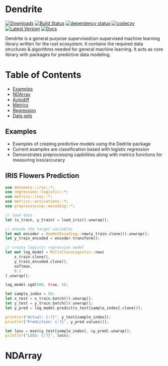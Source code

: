 # Dendrite
[![Downloads](https://img.shields.io/crates/d/duckdb)](https://img.shields.io/crates/d/duckdb)
[![Build Status](https://github.com/wangfenjin/duckdb-rs/workflows/CI/badge.svg)](https://github.com/wangfenjin/duckdb-rs/actions)
[![dependency status](https://deps.rs/repo/github/wangfenjin/duckdb-rs/status.svg)](https://deps.rs/repo/github/wangfenjin/duckdb-rs)
[![codecov](https://codecov.io/gh/wangfenjin/duckdb-rs/branch/main/graph/badge.svg?token=0xV88q8KU0)](https://codecov.io/gh/wangfenjin/duckdb-rs)
[![Latest Version](https://img.shields.io/crates/v/duckdb.svg)](https://crates.io/crates/duckdb)
[![Docs](https://img.shields.io/badge/docs.rs-duckdb-green)](https://docs.rs/duckdb)

Dendrite is a general purpose supervised/un-supervised machine learning library written for the rust ecosystem. It contains the required data structures & algorithms needed for general machine learning. It acts as core library with packages for predictive data modeling.

# Table of Contents

* [Examples](#Examples)
* [NDArray](#NDArray)
* [Autodiff](#Autodiff)
* [Metrics](#Metrics)
* [Regression](#Regression)
* [Data sets](#Data%20sets)


## Examples
* Examples of creating predictive models using the Dedrite package
* Current examples are classification based with logistic regression
* Demonstrates preprocessing capbilities along with metrics functions for measuring loss/accuracy


## IRIS Flowers Prediction

```rust
use datasets::iris::*;
use regression::logistic::*;
use metrics::loss::*;
use metrics::activations::*;
use preprocessing::encoding::*;

// load data
let (x_train, y_train) = load_iris().unwrap();

// encode the target variables
let mut encoder = OneHotEncoding::new(y_train.clone()).unwrap();
let y_train_encoded = encoder.transform();

// create logistic regression model
let mut log_model = MultiClassLogistic::new(
    x_train.clone(),
    y_train_encoded.clone(),
    softmax,
    0.1
).unwrap();

log_model.sgd(500, true, 5);

let sample_index = 50;
let x_test = x_train.batch(5).unwrap();
let y_test = y_train.batch(5).unwrap();
let y_pred = log_model.predict(x_test[sample_index].clone());

println!("Actual: {:?}", y_test[sample_index]);
println!("Prediction: {:?}", y_pred.values());

let loss = mse(&y_test[sample_index], &y_pred).unwrap(); 
println!("LOSS: {:?}", loss);  
```

# NDArray



